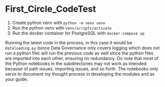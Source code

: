 # First_Circle_CodeTest

1. Create python venv with `python -m venv venv`
2. Run the python venv with `venv/scripts/activate`
3. Run the docker container for PostgreSQL with `docker-compose up`

Running the latest code in the process, in this case it would be `dataloading.py` (since Data Governance only covers logging which does not run a python file) will run the previous code as well since the python files are imported into each other, ensuring no redundancy. Do note that most of the Python notebooks in the subdirectories may not work as intended because of path issues, importing issues, and so forth. The notebooks only serve to document my thought process in developing the modules and as your guide.